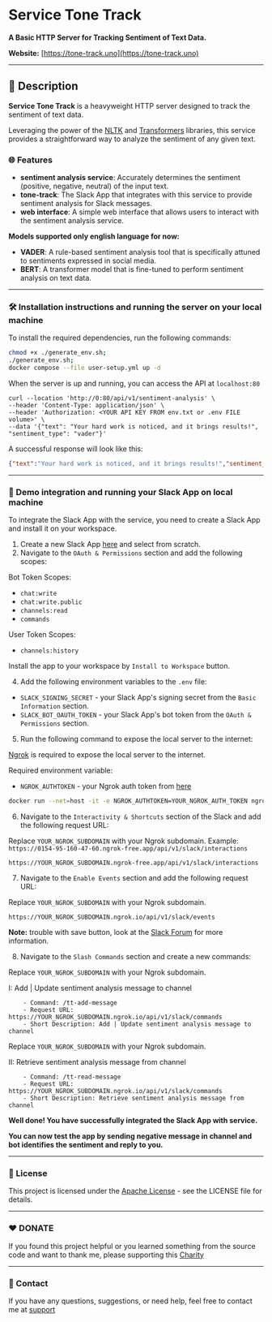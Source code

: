 # Service Tone Track

**A Basic HTTP Server for Tracking Sentiment of Text Data.**

**Website:** [https://tone-track.uno](https://tone-track.uno)

---

## 📖 Description

**Service Tone Track** is a heavyweight HTTP server designed to track the sentiment of text data. 

Leveraging the power of the [NLTK](https://www.nltk.org/) and [Transformers](https://huggingface.co/transformers/) libraries, this service provides a straightforward way to analyze the sentiment of any given text.

### 🌐 Features

- **sentiment analysis service**: Accurately determines the sentiment (positive, negative, neutral) of the input text.
- **tone-track**: The Slack App that integrates with this service to provide sentiment analysis for Slack messages.
- **web interface**: A simple web interface that allows users to interact with the sentiment analysis service.

**Models supported only english language for now:**
- **VADER**: A rule-based sentiment analysis tool that is specifically attuned to sentiments expressed in social media.
- **BERT**: A transformer model that is fine-tuned to perform sentiment analysis on text data.

---

### 🛠️ Installation instructions and running the server on your local machine

To install the required dependencies, run the following commands:

```bash
chmod +x ./generate_env.sh;
./generate_env.sh;
docker compose --file user-setup.yml up -d
```

When the server is up and running, you can access the API at `localhost:80`
```curl
curl --location 'http://0:80/api/v1/sentiment-analysis' \
--header 'Content-Type: application/json' \
--header 'Authorization: <YOUR API KEY FROM env.txt or .env FILE volume>' \
--data '{"text": "Your hard work is noticed, and it brings results!", "sentiment_type": "vader"}'
```

A successful response will look like this:
```json
{"text":"Your hard work is noticed, and it brings results!","sentiment_result":"negative"}
```


---

### 📩 Demo integration and running your Slack App on local machine

To integrate the Slack App with the service, you need to create a Slack App and install it on your workspace.

1. Create a new Slack App [here](https://api.slack.com/apps?new_app=1) and select from scratch.
2. Navigate to the `OAuth & Permissions` section and add the following scopes:

Bot Token Scopes:
 - `chat:write`
 - `chat:write.public`
 - `channels:read`
 - `commands`

User Token Scopes:
 - `channels:history`

Install the app to your workspace by `Install to Workspace` button.

4. Add the following environment variables to the `.env` file:
- `SLACK_SIGNING_SECRET`  - your Slack App's signing secret from the `Basic Information` section.
- `SLACK_BOT_OAUTH_TOKEN` - your Slack App's bot token from the `OAuth & Permissions` section.

5. Run the following command to expose the local server to the internet:

[Ngrok](https://ngrok.com/) is required to expose the local server to the internet.

Required environment variable:
- `NGROK_AUTHTOKEN` - your Ngrok auth token from [here](https://dashboard.ngrok.com/get-started/your-authtoken)
```bash
docker run --net=host -it -e NGROK_AUTHTOKEN=YOUR_NGROK_AUTH_TOKEN ngrok/ngrok:latest http 80
```
6. Navigate to the `Interactivity & Shortcuts` section of the Slack and add the following request URL:

Replace `YOUR_NGROK_SUBDOMAIN` with your Ngrok subdomain.
Example: `https://0154-95-160-47-60.ngrok-free.app/api/v1/slack/interactions`
```text
https://YOUR_NGROK_SUBDOMAIN.ngrok-free.app/api/v1/slack/interactions
```
7. Navigate to the `Enable Events` section and add the following request URL:

Replace `YOUR_NGROK_SUBDOMAIN` with your Ngrok subdomain.
```
https://YOUR_NGROK_SUBDOMAIN.ngrok.io/api/v1/slack/events
```
**Note:** trouble with save button, look at the [Slack Forum](https://forums.slackcommunity.com/s/question/0D53a000092sM1LCAU/save-changes-button-in-event-subscription-of-apislackcom-isnt-working-whenever-one-clicks-on-it-it-just-selects-something-else-on-the-screen?language=en_US) for more information.

8. Navigate to the `Slash Commands` section and create a new commands:

Replace `YOUR_NGROK_SUBDOMAIN` with your Ngrok subdomain.

I: Add | Update sentiment analysis message to channel
```text
    - Command: /tt-add-message
    - Request URL: https://YOUR_NGROK_SUBDOMAIN.ngrok.io/api/v1/slack/commands
    - Short Description: Add | Update sentiment analysis message to channel
```

Replace `YOUR_NGROK_SUBDOMAIN` with your Ngrok subdomain.

   II: Retrieve sentiment analysis message from channel
```text
    - Command: /tt-read-message
    - Request URL: https://YOUR_NGROK_SUBDOMAIN.ngrok.io/api/v1/slack/commands
    - Short Description: Retrieve sentiment analysis message from channel
```

**Well done! You have successfully integrated the Slack App with service.**

**You can now test the app by sending negative message in channel and bot identifies the sentiment and reply to you.**

---

### 📄 License
This project is licensed under the [Apache License](LICENSE) - see the LICENSE file for details.

---

### ❤️ DONATE

If you found this project helpful or you learned something from the source code and want to thank me, please supporting this [Charity](DONATE.md)

---
### 📧 Contact

If you have any questions, suggestions, or need help, feel free to contact me at [support](mailto:support.tone-track.uno@gmail.com)